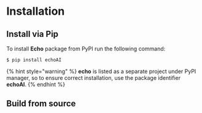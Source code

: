 # Installation

## Install via Pip

 To install **Echo** package from PyPI run the following command:

```
$ pip install echoAI
```

{% hint style="warning" %}
**echo** is listed as a separate project under PyPI manager, so to ensure correct installation, use the package identifier **echoAI**.
{% endhint %}

## Build from source

